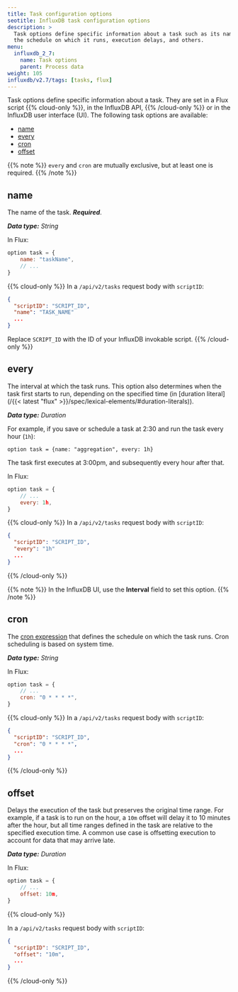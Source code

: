 ```yaml
---
title: Task configuration options
seotitle: InfluxDB task configuration options
description: >
  Task options define specific information about a task such as its name,
  the schedule on which it runs, execution delays, and others.
menu:
  influxdb_2_7:
    name: Task options
    parent: Process data
weight: 105
influxdb/v2.7/tags: [tasks, flux]
---
```


Task options define specific information about a task.
They are set in a Flux script {{% cloud-only %}}, in the InfluxDB API, {{% /cloud-only %}} or in the InfluxDB user interface (UI).
The following task options are available:

- [name](#name)
- [every](#every)
- [cron](#cron)
- [offset](#offset)

{{% note %}}
`every` and `cron` are mutually exclusive, but at least one is required.
{{% /note %}}

## name

The name of the task. _**Required**_.

_**Data type:** String_

In Flux:

```js
option task = {
    name: "taskName",
    // ...
}
```

{{% cloud-only %}}
In a `/api/v2/tasks` request body with `scriptID`:

```json
{
  "scriptID": "SCRIPT_ID",
  "name": "TASK_NAME"
  ...
}
```

Replace `SCRIPT_ID` with the ID of your InfluxDB invokable script.
{{% /cloud-only %}}

## every

The interval at which the task runs. This option also determines when the task first starts to run, depending on the specified time (in [duration literal](/{{< latest "flux" >}}/spec/lexical-elements/#duration-literals)).

_**Data type:** Duration_

For example, if you save or schedule a task at 2:30 and run the task every hour (`1h`):

`option task = {name: "aggregation", every: 1h}`

The task first executes at 3:00pm, and subsequently every hour after that.

In Flux:

```js
option task = {
    // ...
    every: 1h,
}
```

{{% cloud-only %}}
In a `/api/v2/tasks` request body with `scriptID`:

```json
{
  "scriptID": "SCRIPT_ID",
  "every": "1h"
  ...
}
```

{{% /cloud-only %}}

{{% note %}}
In the InfluxDB UI, use the **Interval** field to set this option.
{{% /note %}}

## cron

The [cron expression](https://en.wikipedia.org/wiki/Cron#Overview) that
defines the schedule on which the task runs.
Cron scheduling is based on system time.

_**Data type:** String_

In Flux:

```js
option task = {
    // ...
    cron: "0 * * * *",
}
```

{{% cloud-only %}}
In a `/api/v2/tasks` request body with `scriptID`:

```json
{
  "scriptID": "SCRIPT_ID",
  "cron": "0 * * * *",
  ...
}
```

{{% /cloud-only %}}

## offset

Delays the execution of the task but preserves the original time range.
For example, if a task is to run on the hour, a `10m` offset will delay it to 10
minutes after the hour, but all time ranges defined in the task are relative to
the specified execution time.
A common use case is offsetting execution to account for data that may arrive late.

_**Data type:** Duration_

In Flux:

```js
option task = {
    // ...
    offset: 10m,
}
```

{{% cloud-only %}}

In a `/api/v2/tasks` request body with `scriptID`:

```json
{
  "scriptID": "SCRIPT_ID",
  "offset": "10m",
  ...
}
```

{{% /cloud-only %}}